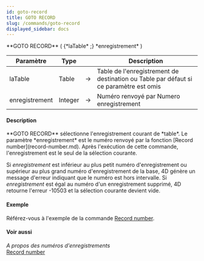 ```yaml
---
id: goto-record
title: GOTO RECORD
slug: /commands/goto-record
displayed_sidebar: docs
---
```


<!--REF #_command_.GOTO RECORD.Syntax-->**GOTO RECORD** ( {*laTable* ;} *enregistrement* )<!-- END REF-->
<!--REF #_command_.GOTO RECORD.Params-->
| Paramètre | Type |  | Description |
| --- | --- | --- | --- |
| laTable | Table | &rarr; | Table de l'enregistrement de destination ou Table par défaut si ce paramètre est omis |
| enregistrement | Integer | &rarr; | Numéro renvoyé par Numero enregistrement |

<!-- END REF-->

#### Description 

<!--REF #_command_.GOTO RECORD.Summary-->**GOTO RECORD** sélectionne l'enregistrement courant de *table*.<!-- END REF--> Le paramètre *enregistrement* est le numéro renvoyé par la fonction [Record number](record-number.md). Après l'exécution de cette commande, l'enregistrement est le seul de la sélection courante.

Si *enregistrement* est inférieur au plus petit numéro d'enregistrement ou supérieur au plus grand numéro d'enregistrement de la base, 4D génère un message d'erreur indiquant que le numéro est hors intervalle. Si *enregistrement* est égal au numéro d'un enregistrement supprimé, 4D retourne l'erreur -10503 et la sélection courante devient vide. 

#### Exemple 

Référez-vous à l'exemple de la commande [Record number](record-number.md).

#### Voir aussi 

*A propos des numéros d'enregistrements*  
[Record number](record-number.md)  